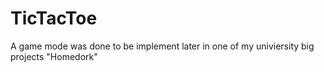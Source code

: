 # TicTacToe
A game mode was done to be implement later in one of my univiersity big projects "Homedork"
